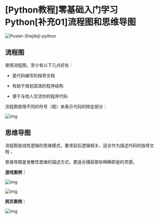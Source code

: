 # [Python教程]零基础入门学习Python[补充01]流程图和思维导图

![Poster-Shejibiji-python](https://pic.shejibiji.com/i/2022/05/09/62789bfd9c618.jpg)

## 流程图

使用流程图，至少有以下几点好处：

- 是代码编写的指导文档

- 有助于规划高效的程序结构

- 便于与他人交流你的程序代码

流程图使用不同的符号（框）来表示代码的特定部分：

![img](https://ossimg.yzitc.com/2022/04/15/0c80daaac10c5.png)

## 思维导图

流程图是线性逻辑的思维模式，要求前后逻辑相关，适合作为描述代码的指导文档；

思维导图是发散性思维的描述方式，更适合捕获那些稍瞬即逝的灵感。

**游戏案例：**

![img](https://ossimg.yzitc.com/2022/04/15/8a5520a5b1a7b.jpg)

![img](https://ossimg.yzitc.com/2022/04/15/d340661273257.jpg)

**网页案例：**

![img](https://ossimg.yzitc.com/2022/04/15/fe25d5237fc5b.jpg)